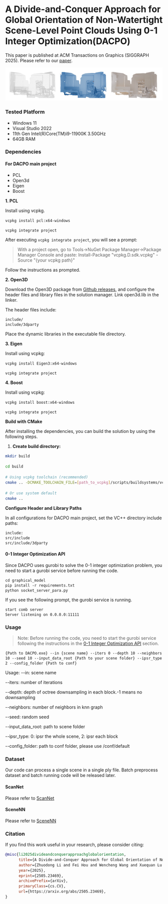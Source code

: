# A Divide-and-Conquer Approach for Global Orientation of Non-Watertight Scene-Level Point Clouds Using 0-1 Integer Optimization(DACPO)

This paper is published at ACM Transactions on Graphics (SIGGRAPH 2025). Please refer to our [paper](https://arxiv.org/abs/2505.23469).

![1750858552307](image/README/1750858552307.png)

### Tested Platform

- Windows 11
- Visual Studio 2022
- 11th Gen Intel(R)Core(TM)i9-11900K 3.50GHz
- 64GB RAM

### Dependencies
#### For DACPO main project
- PCL
- Open3d
- Eigen
- Boost

**1. PCL**

Install using vcpkg.

`vcpkg install pcl:x64-windows`

`vcpkg integrate project`

After executing `vcpkg integrate project`, you will see a prompt:

> With a project open, go to Tools->NuGet Package Manager->Package Manager Console and paste:
> Install-Package "vcpkg.D.sdk.vcpkg" -Source "{your vcpkg path}"

Follow the instructions as prompted.

**2. Open3D**

Download the Open3D package from [Github releases](https://github.com/isl-org/Open3D/releases), and configure the header files and library files in the solution manager. Link open3d.lib in the linker.

The header files include:

```
include/
include/3dparty 
```
Place the dynamic libraries in the executable file directory.



**3. Eigen**

Install using vcpkg:

`vcpkg install Eigen3:x64-windows`

`vcpkg integrate project`



**4. Boost**

Install using vcpkg:

`vcpkg install boost:x64-windows`

`vcpkg integrate project`


**Build with CMake**

After installing the dependencies, you can build the solution by using the following steps.

1. **Create build directory:**
```bash
mkdir build

cd build

# Using vcpkg toolchain (recommended)
cmake .. -DCMAKE_TOOLCHAIN_FILE=[path_to_vcpkg]/scripts/buildsystems/vcpkg.cmake

# Or use system default
cmake ..
```



**Configure Header and Library Paths**

In all configurations for DACPO main project, set the VC++ directory include paths:

```
include:
src/include
src/include/3dparty
```

#### 0-1 Integer Optimization API
Since DACPO uses gurobi to solve the 0-1 integer optimization problem, you need to start a gurobi service before running the code.
```
cd graphical_model
pip install -r requirements.txt
python socket_server_para.py
```
If you see the following prompt, the gurobi service is running.
```
start comb server
Server listening on 0.0.0.0:11111
```





### Usage
>Note: Before running the code, you need to start the gurobi service following the instructions in the [0-1 Integer Optimization API](#0-1-integer-optimization-api) section.

```
{Path to DACPO.exe} --in {scene name} --iters 0 --depth 10 --neighbors 10 --seed 10 --input_data_root {Path to your scene folder} --ipsr_type 2 --config_folder {Path to conf}
```
Usage:
--in: scene name

--iters: number of iterations

--depth: depth of octree downsampling in each block.-1 means no downsampling

--neighbors: number of neighbors in knn graph

--seed: random seed

--input_data_root: path to scene folder

--ipsr_type: 0: ipsr the whole scene, 2: ipsr each block

--config_folder: path to conf folder, please use /conf/default




### Dataset
Our code can process a single scene in a single ply file.
Batch preprocess dataset and batch running code will be released later.

#### ScanNet
Please refer to [ScanNet](https://github.com/ScanNet/ScanNet)

#### SceneNN
Please refer to [SceneNN](https://github.com/zhaoyu-zhao/SceneNN)


### Citation

If you find this work useful in your research, please consider citing:

```bibtex
@misc{li2025divideandconquerapproachglobalorientation,
      title={A Divide-and-Conquer Approach for Global Orientation of Non-Watertight Scene-Level Point Clouds Using 0-1 Integer Optimization}, 
      author={Zhuodong Li and Fei Hou and Wencheng Wang and Xuequan Lu and Ying He},
      year={2025},
      eprint={2505.23469},
      archivePrefix={arXiv},
      primaryClass={cs.CV},
      url={https://arxiv.org/abs/2505.23469}, 
}
```

